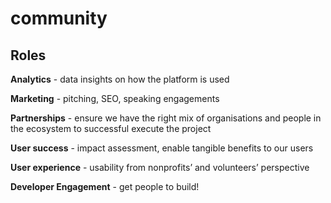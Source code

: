 # community
## Roles
**Analytics** - data insights on how the platform is used

**Marketing** - pitching, SEO, speaking engagements

**Partnerships** - ensure we have the right mix of organisations and people in the ecosystem to successful execute the project

**User success** - impact assessment, enable tangible benefits to our users

**User experience** - usability from nonprofits’ and volunteers’ perspective

**Developer Engagement** - get people to build!
